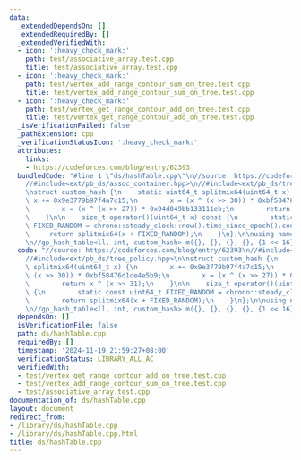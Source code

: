 ```yaml
---
data:
  _extendedDependsOn: []
  _extendedRequiredBy: []
  _extendedVerifiedWith:
  - icon: ':heavy_check_mark:'
    path: test/associative_array.test.cpp
    title: test/associative_array.test.cpp
  - icon: ':heavy_check_mark:'
    path: test/vertex_add_range_contour_sum_on_tree.test.cpp
    title: test/vertex_add_range_contour_sum_on_tree.test.cpp
  - icon: ':heavy_check_mark:'
    path: test/vertex_get_range_contour_add_on_tree.test.cpp
    title: test/vertex_get_range_contour_add_on_tree.test.cpp
  _isVerificationFailed: false
  _pathExtension: cpp
  _verificationStatusIcon: ':heavy_check_mark:'
  attributes:
    links:
    - https://codeforces.com/blog/entry/62393
  bundledCode: "#line 1 \"ds/hashTable.cpp\"\n//source: https://codeforces.com/blog/entry/62393\n\
    //#include<ext/pb_ds/assoc_container.hpp>\n//#include<ext/pb_ds/tree_policy.hpp>\n\
    \nstruct custom_hash {\n    static uint64_t splitmix64(uint64_t x) {\n       \
    \ x += 0x9e3779b97f4a7c15;\n        x = (x ^ (x >> 30)) * 0xbf58476d1ce4e5b9;\n\
    \        x = (x ^ (x >> 27)) * 0x94d049bb133111eb;\n        return x ^ (x >> 31);\n\
    \    }\n\n    size_t operator()(uint64_t x) const {\n        static const uint64_t\
    \ FIXED_RANDOM = chrono::steady_clock::now().time_since_epoch().count();\n   \
    \     return splitmix64(x + FIXED_RANDOM);\n    }\n};\n\nusing namespace __gnu_pbds;\n\
    \n//gp_hash_table<ll, int, custom_hash> m({}, {}, {}, {}, {1 << 16});\n"
  code: "//source: https://codeforces.com/blog/entry/62393\n//#include<ext/pb_ds/assoc_container.hpp>\n\
    //#include<ext/pb_ds/tree_policy.hpp>\n\nstruct custom_hash {\n    static uint64_t\
    \ splitmix64(uint64_t x) {\n        x += 0x9e3779b97f4a7c15;\n        x = (x ^\
    \ (x >> 30)) * 0xbf58476d1ce4e5b9;\n        x = (x ^ (x >> 27)) * 0x94d049bb133111eb;\n\
    \        return x ^ (x >> 31);\n    }\n\n    size_t operator()(uint64_t x) const\
    \ {\n        static const uint64_t FIXED_RANDOM = chrono::steady_clock::now().time_since_epoch().count();\n\
    \        return splitmix64(x + FIXED_RANDOM);\n    }\n};\n\nusing namespace __gnu_pbds;\n\
    \n//gp_hash_table<ll, int, custom_hash> m({}, {}, {}, {}, {1 << 16});\n"
  dependsOn: []
  isVerificationFile: false
  path: ds/hashTable.cpp
  requiredBy: []
  timestamp: '2024-11-19 21:59:27+08:00'
  verificationStatus: LIBRARY_ALL_AC
  verifiedWith:
  - test/vertex_get_range_contour_add_on_tree.test.cpp
  - test/vertex_add_range_contour_sum_on_tree.test.cpp
  - test/associative_array.test.cpp
documentation_of: ds/hashTable.cpp
layout: document
redirect_from:
- /library/ds/hashTable.cpp
- /library/ds/hashTable.cpp.html
title: ds/hashTable.cpp
---
```

